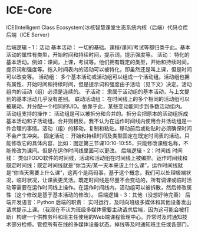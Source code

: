 # ICE-Core
ICE(Intelligent Class Ecosystem)冰核智慧课堂生态系统内核（后端）代码仓库
后端（ICE Server）

后端逻辑 - 1：活动
基本活动：
一切的基础。课程/课间/考试等都归类于此。基本活动的属性有类型，开始时间和持续时间，提示词，提示强度等。
活动：
特化的基本活动。例如：课间，上课，考试等。他们拥有既定的类型，开始和持续时间，提示词和强度等。拖入时间表内的活动可以被特化，即虽然还是叫上课，但是时间可以改变等。
活动组：
多个基本活动或活动组可以组成一个活动组。活动组也拥有属性、开始时间和持续时间，但是提示词和强度由子活动（见下文）决定。活动组内的活动（组）必须是连续的。
子活动：
隶属于活动组的基本活动，与上文提到的基本活动几乎没有差别。
联动活动组：
在时间线上的多个相同的活动组可以被联动，并分配一个相同的UID。依靠于此，某些变动能同步到多数活动组内。
活动组支持的操作：
活动组是可以被拆分和合并的。拆分会把原本的活动组拆成基本活动和子活动组。合并则相反。我不认为在运作时间线内使用合并活动组是一件合理的事情。活动（组）的移动，复制和粘贴。移动前后或粘贴时必须确保时间不会产生冲突。
固定活动：
开始和持续时间及类型固定在既定时间表的活动。只能修改它的具体内容，比如：固定第三节课10:10-10:55，只能修改课程名称，不能修改为课间。但是在运作时间线里面可以更改。
后端逻辑 - 2：时间线
时间线：
类似TODO软件的时间线，活动和活动组在时间线上被编排。﻿运作时间线和既定时间线：既定时间线就是“你当天/某一天本来该上什么课”，运作时间线就是“你当天需要上什么课”，这两个是两码事。基于这个概念，我们可以处理极端状况，临时状况，让课表更灵活。既定时间线是尽量不会变动的，所有调课或临时活动等需要在运作时间线上操作。在运作时间线内，活动组可以被拆散，然后修改属性（这个修改是基于基本活动的修改）。
后端逻辑 - 3：其他（没想好待完善）
后端开发语言：Python
后端的职责：
实时运行，及时向班级多媒体和其他设备发出请求提示上课。（我现在不认为班级多媒体需要主动请求后端，因为这可能会被打断）﻿构建一个供教务科和班主任使用的Web端课程管理中心。﻿异常时及时通知技术部分检修。﻿管控所有在线的多媒体设备状态。掉线等及时通知班主任或各部门。
